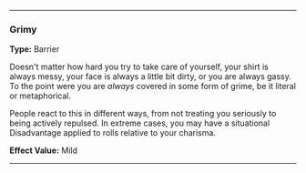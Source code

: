 ___
### Grimy
__Type:__ Barrier

Doesn't matter how hard you try to take care of yourself, your shirt is always messy, your face is always a little bit dirty, or you are always gassy. To the point were you are *always* covered in some form of grime, be it literal or metaphorical.

People react to this in different ways, from not treating you seriously to being actively repulsed. In extreme cases, you may have a situational Disadvantage applied to rolls relative to your charisma.

__Effect Value:__ Mild

___